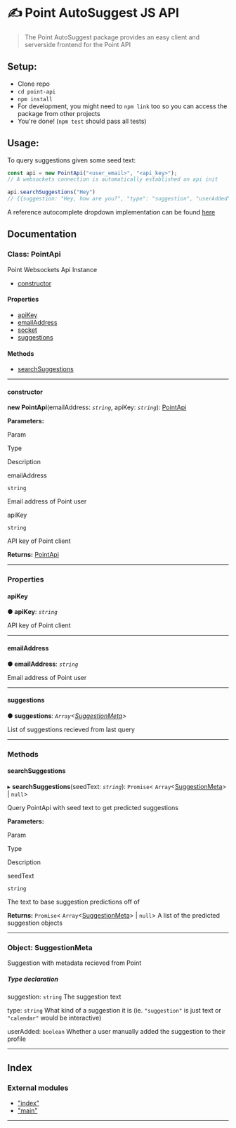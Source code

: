
✍ Point AutoSuggest JS API
==========================

> The Point AutoSuggest package provides an easy client and serverside frontend for the Point API

Setup:
------

*   Clone repo
*   `cd point-api`
*   `npm install`
*   For development, you might need to `npm link` too so you can access the package from other projects
*   You're done! (`npm test` should pass all tests)

Usage:
------

To query suggestions given some seed text:

```js
const api = new PointApi("<user_email>", "<api_key>");
// A websockets connection is automatically established on api init

api.searchSuggestions("Hey")
// {{suggestion: "Hey, how are you?", "type": "suggestion", "userAdded": false}, ...}
```

A reference autocomplete dropdown implementation can be found [here](https://github.com/PointMail/point-dropdown-react)

Documentation
-------------

### Class: PointApi

Point Websockets Api Instance

*   [constructor](README.md#constructor)

#### Properties

*   [apiKey](README.md#apikey)
*   [emailAddress](README.md#emailaddress)
*   [socket](README.md#socket)
*   [suggestions](README.md#suggestions)

#### Methods

*   [searchSuggestions](README.md#searchsuggestions)

* * *

#### constructor

**new PointApi**(emailAddress: _`string`_, apiKey: _`string`_): [PointApi](README.md)

**Parameters:**

Param

Type

Description

emailAddress

`string`

Email address of Point user

apiKey

`string`

API key of Point client

**Returns:** [PointApi](README.md)

* * *

### Properties

#### apiKey

**● apiKey**: _`string`_

API key of Point client

* * *

#### emailAddress

**● emailAddress**: _`string`_

Email address of Point user

* * *

#### suggestions

**● suggestions**: _`Array`<[SuggestionMeta](README.md#suggestionmeta)>_

List of suggestions recieved from last query

* * *

### Methods

#### searchSuggestions

▸ **searchSuggestions**(seedText: _`string`_): `Promise`< `Array`<[SuggestionMeta](README.md#suggestionmeta)\> | `null`>

Query PointApi with seed text to get predicted suggestions

**Parameters:**

Param

Type

Description

seedText

`string`

The text to base suggestion predictions off of

**Returns:** `Promise`< `Array`<[SuggestionMeta](README.md#suggestionmeta)\> | `null`\> A list of the predicted suggestion objects

* * *

### Object: SuggestionMeta

Suggestion with metadata recieved from Point

##### Type declaration

suggestion: `string` The suggestion text

type: `string` What kind of a suggestion it is (ie. `"suggestion"` is just text or `"calendar"` would be interactive)

userAdded: `boolean` Whether a user manually added the suggestion to their profile

* * *

## Index

### External modules

* ["index"](modules/_index_.md)
* ["main"](modules/_main_.md)

---

